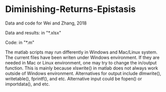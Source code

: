 # Diminishing-Returns-Epistasis
Data and code for Wei and Zhang, 2018

Data and results: in "*.xlsx" 

Code: in "*.m"

The matlab scripts may run differently in Windows and Mac/Linux system. The current files have been writen under Windows environment. If they are needed in Mac or Linux environment, one may try to change the in/output function.
This is mainly because xlswrite() in matlab does not always work outside of Windows environment. Alternatives for output include dlmwrite(), writetable(), fprintf(), and etc. Alternative input could be fopen() or importdata(), and etc.

